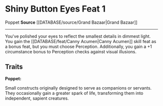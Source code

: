 ﻿---
feat: Shiny Button Eyes
id: '3343'
level: '1'
name: Shiny Button Eyes
rarity: Common
source: '[[DATABASE/source/Grand Bazaar|Grand Bazaar]]'
trait:
- '[[DATABASE/trait/Poppet|Poppet]]'
type: Feat

---
# Shiny Button Eyes <span class="item-type">Feat 1</span>

<span class="item-trait">Poppet</span>
**Source** [[DATABASE/source/Grand Bazaar|Grand Bazaar]]

---
You've polished your eyes to reflect the smallest details in dimmest light. You gain the [[DATABASE/feat/Canny Acumen|Canny Acumen]] skill feat as a bonus feat, but you must choose Perception. Additionally, you gain a +1 circumstance bonus to Perception checks against visual illusions.

## Traits

**Poppet:**

Small constructs originally designed to serve as companions or servants. They occasionally gain a greater spark of life, transforming them into independent, sapient creatures.